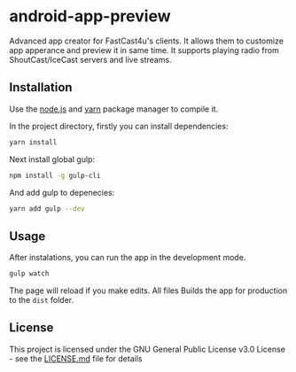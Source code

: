# android-app-preview

Advanced app creator for FastCast4u's clients. It allows them to customize app apperance and preview it in same time. It supports playing radio from ShoutCast/IceCast servers and live streams.

## Installation

Use the [node.js](https://nodejs.org/en/) and [yarn](https://yarnpkg.com/lang/en/) package manager to compile it.

In the project directory, firstly you can install dependencies:

```bash
yarn install
```
Next install global gulp:

```bash
npm install -g gulp-cli
```
And add gulp to depenecies:

```bash
yarn add gulp --dev
```

## Usage

After instalations, you can run the app in the development mode.
```bash
gulp watch
```

The page will reload if you make edits. All files Builds the app for production to the `dist` folder.

## License

This project is licensed under the GNU General Public License v3.0 License - see the [LICENSE.md](LICENSE.md) file for details
